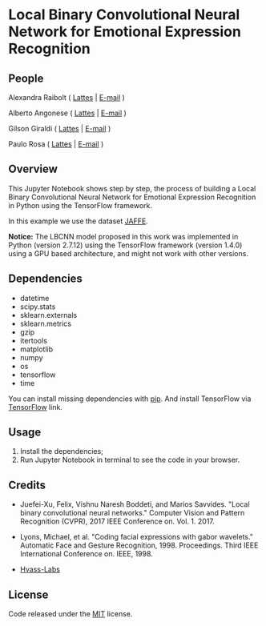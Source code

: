 # Local Binary Convolutional Neural Network for Emotional Expression Recognition

## People

Alexandra Raibolt   ( [Lattes](http://lattes.cnpq.br/4144500977095845 "Lattes") | [E-mail](mailto:alexandra.raibolt@gmail.com "E-mail") )

Alberto Angonese    ( [Lattes](http://lattes.cnpq.br/8039229243803003 "Lattes") | [E-mail](mailto: "E-mail") )

Gilson Giraldi      ( [Lattes](http://lattes.cnpq.br/9950879952262717 "Lattes") | [E-mail](mailto:gilson@lncc.br "E-mail") )

Paulo Rosa          ( [Lattes](http://lattes.cnpq.br/1512717941866097 "Lattes") | [E-mail](mailto: "E-mail") )

## Overview

This Jupyter Notebook shows step by step, the process of building a Local Binary Convolutional Neural Network for Emotional Expression Recognition in Python using the TensorFlow framework.

In this example we use the dataset [JAFFE](http://www.kasrl.org/jaffe.html "JAFFE").

**Notice:** The LBCNN model proposed in this work was implemented in Python (version 2.7.12) using the TensorFlow framework (version 1.4.0) using a GPU based architecture, and might not work with other versions.

## Dependencies

- datetime
- scipy.stats
- sklearn.externals
- sklearn.metrics 
- gzip
- itertools
- matplotlib
- numpy
- os
- tensorflow
- time

You can install missing dependencies with [pip](https://pip.pypa.io/en/stable/ "pip"). And install TensorFlow via [TensorFlow](https://www.tensorflow.org/install/ "TensorFlow") link.

## Usage

1. Install the dependencies;
2. Run Jupyter Notebook in terminal to see the code in your browser.

## Credits

- Juefei-Xu, Felix, Vishnu Naresh Boddeti, and Marios Savvides. "Local binary convolutional neural networks." Computer Vision and Pattern Recognition (CVPR), 2017 IEEE Conference on. Vol. 1. 2017.

- Lyons, Michael, et al. "Coding facial expressions with gabor wavelets." Automatic Face and Gesture Recognition, 1998. Proceedings. Third IEEE International Conference on. IEEE, 1998.

- [Hvass-Labs](https://github.com/Hvass-Labs/TensorFlow-Tutorials/blob/master/02_Convolutional_Neural_Network.ipynb "Hvass-Labs")

## License

Code released under the [MIT](https://github.com/whoisraibolt/LBCNN/blob/master/LICENSE "MIT") license.
